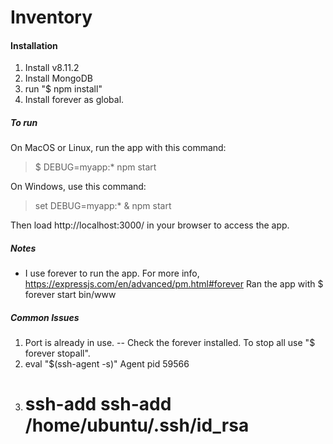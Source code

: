 # Inventory

#### Installation
1. Install v8.11.2
2. Install MongoDB
3. run "$ npm install"
4. Install forever as global.

##### To run
On MacOS or Linux, run the app with this command:
> $ DEBUG=myapp:* npm start

On Windows, use this command:
> set DEBUG=myapp:* & npm start

Then load http://localhost:3000/ in your browser to access the app.

##### Notes
* I use forever to run the app. For more info, https://expressjs.com/en/advanced/pm.html#forever
  Ran the app with $ forever start bin/www

##### Common Issues
1. Port is already in use. -- Check the forever installed. To stop all use "$ forever stopall".
2. eval "$(ssh-agent -s)"
	Agent pid 59566
3. # ssh-add ssh-add /home/ubuntu/.ssh/id_rsa
